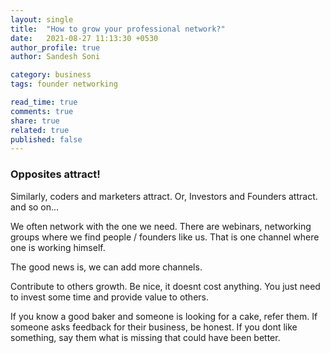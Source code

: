 ```yaml
---
layout: single
title:  "How to grow your professional network?"
date:   2021-08-27 11:13:30 +0530
author_profile: true
author: Sandesh Soni

category: business
tags: founder networking

read_time: true
comments: true
share: true
related: true
published: false
---
```


### Opposites attract!

Similarly, coders and marketers attract.
Or, Investors and Founders attract.
and so on...

We often network with the one we need.
There are webinars, networking groups where we find people / founders like us.
That is one channel where one is working himself.

The good news is, we can add more channels.

Contribute to others growth.
Be nice, it doesnt cost anything.
You just need to invest some time and provide value to others.

If you know a good baker and someone is looking for a cake, refer them.
If someone asks feedback for their business, be honest.
If you dont like something, say them what is missing that could have been better.


[jekyll-docs]: https://jekyllrb.com/docs/home
[jekyll-gh]:   https://github.com/jekyll/jekyll
[jekyll-talk]: https://talk.jekyllrb.com/
